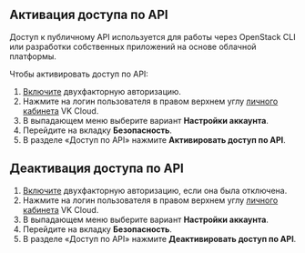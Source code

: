 ## Активация доступа по API

Доступ к публичному API используется для работы через OpenStack CLI или разработки собственных приложений на основе облачной платформы.

Чтобы активировать доступ по API:

1. [Включите](../../../account/security/2faon/) двухфакторную авторизацию.
1. Нажмите на логин пользователя в правом верхнем углу [личного кабинета](https://mcs.mail.ru/app/) VK Cloud.
1. В выпадающем меню выберите вариант **Настройки аккаунта**.
1. Перейдите на вкладку **Безопасность**.
1. В разделе «Доступ по API» нажмите **Активировать доступ по API**.

## Деактивация доступа по API

1. [Включите](../../../account/security/2faon/) двухфакторную авторизацию, если она была отключена.
1. Нажмите на логин пользователя в правом верхнем углу [личного кабинета](https://mcs.mail.ru/app/) VK Cloud.
1. В выпадающем меню выберите вариант **Настройки аккаунта**.
1. Перейдите на вкладку **Безопасность**.
1. В разделе «Доступ по API» нажмите **Деактивировать доступ по API**.
